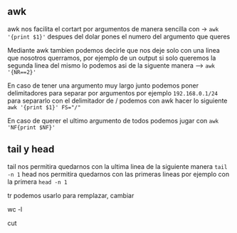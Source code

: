 ## awk
awk nos facilita el cortart por argumentos de manera sencilla con -> `awk '{print $1}'` despues del dolar pones el numero del argumento que queres

Mediante awk tambien podemos decirle que nos deje solo con una linea que nosotros querramos, por ejemplo de un output si solo queremos la segunda linea del mismo lo podemos asi de la siguente manera --> `awk '{NR==2}'` 

En caso de tener una argumento muy largo junto podemos poner delimitadores para separar por argumentos por ejemplo `192.168.0.1/24` para separarlo con el delimitador de / podemos con awk hacer lo siguiente `awk '{print $1}' FS="/"`

En caso de querer el ultimo argumento de todos podemos jugar con `awk 'NF{print $NF}'`

## tail y head
tail nos permitira quedarnos con la ultima linea de la siguiente manera `tail -n 1`
head nos permitira quedarnos con las primeras lineas por ejemplo con la primera `head -n 1`


tr podemos usarlo para remplazar, cambiar

wc -l

cut
